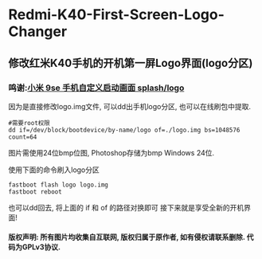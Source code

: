# Redmi-K40-First-Screen-Logo-Changer
修改红米K40手机的开机第一屏Logo界面(logo分区)
------------
### 鸣谢:[小米 9se 手机自定义启动画面 splash/logo](https://doobom.me/mi9se-splash-logo-image-modify)
因为是直接修改logo.img文件, 可以dd出手机logo分区, 也可以在线刷包中提取.
```
#需要root权限
dd if=/dev/block/bootdevice/by-name/logo of=./logo.img bs=1048576 count=64
```
图片需使用24位bmp位图, Photoshop存储为bmp Windows 24位.

使用下面的命令刷入logo分区
```
fastboot flash logo logo.img
fastboot reboot
```
也可以dd回去, 将上面的 if 和 of 的路径对换即可 
接下来就是享受全新的开机界面!

#### 版权声明: 所有图片均收集自互联网, 版权归属于原作者, 如有侵权请联系删除. 代码为GPLv3协议.
